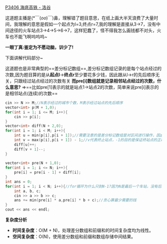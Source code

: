 [P3406 海底高铁 - 洛谷](https://www.luogu.com.cn/problem/P3406)

这道题主播是$(*￣(oo)￣)$鼻，理解错了题目意思，在纸上画大半天浪费了大量时间，我理解的意思是假如一个起点为l=3,终点r=7,我的理解是直接从3->7，没有中间途径的火车站点3->4->5->6->7，这样犯蠢了，怪不得我怎么画钱都不对头，火车也不能飞啊呜呜呜~

**一眼丁真:鉴定为不愿动脑，训少了!**

下面讲解代码部分~

这道题也是非常典型的==差分标记数组==,差分标记数组记录的是每个站点经过的次数,因为题目算的是从**起点l**->**终点r**至少要花多少钱，因此跟从l->r的先后顺序无关，只跟经过站点经过的次数有关
**而pre[i]数组就是记录相邻站点经过的次数，什么意思?**
=>==比如pre[1]表示的就是站点1->站点2的次数，简单来说pre[i]表示的是相邻站点(连续)的次数==

```cpp
cin >> N >> M;//N表示经过的城市个数，M表示经过站点的先后顺序
vector<int> p(M + 1,0);  
for(int i = 1; i <= M; i++){  
    cin >> p[i];  
}  
vector<int> diff(N + 2,0);  
for(int i = 1; i < M; i++){  
    int u = min(p[i],p[i + 1]);//需要注意的是差分标记数组是对区间进行操作，因此下标小的那个在前面  
    int v = max(p[i],p[i + 1]) - 1;//v代表终止站点，-1的目的是保证终站点的正确，加入p[i+1]=5,意思是从4~5站点，终止站点就是4,因此是diff[v+1]也就是diff[5]--，也就是防止4站点对后面站点的影响
    diff[u]++;  
    diff[v + 1]--;  
}  
  
vector<int> pre(N + 1,0);  
for(int i = 1; i <= N; i++){  
    pre[i] = pre[i - 1] + diff[i];  
}  
int ans = 0;  
for(int i = 1; i < N; i++){//for循环为什么只到N-1?因为N是最后一个车站，没有后续车站可以到达  
    int a, b, c;  
    cin >> a >> b >> c;  
    ans += min(pre[i] * a,pre[i] * b + c);//贪心算最少需要的钱  
}  
cout << ans << endl;

```
**复杂度分析**
- **时间复杂度**​：O(M + N)，处理差分数组和前缀和的时间复杂度均为线性。
- ​**空间复杂度**​：O(N)，使用差分数组和前缀和数组存储中间结果。
